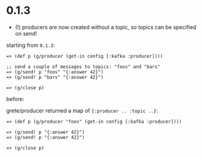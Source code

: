 # 0.1.3

- (!) producers are now created without a topic, so topics can be specified on send!

starting from `0.1.3`:

```cloure
=> (def p (g/producer (get-in config [:kafka :producer])))

;; send a couple of messages to topics: "foos" and "bars"
=> (g/send! p "foos" "{:answer 42}")
=> (g/send! p "bars" "{:answer 42}")

=> (g/close p)
```

before:

grete/producer returned a map of `{:producer .. :topic ..}`:

```cloure
=> (def p (g/producer "foos" (get-in config [:kafka :producer])))

=> (g/send! p "{:answer 42}")
=> (g/send! p "{:answer 42}")

=> (g/close p)
```

